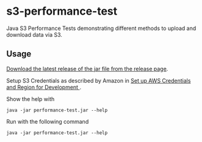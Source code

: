# s3-performance-test

Java S3 Performance Tests demonstrating different methods to upload and download data via S3.

## Usage

[Download the latest release of the jar file from the release page](https://github.com/ffeldhaus/s3-performance-test/releases/latest).

Setup S3 Credentials as described by Amazon in [Set up AWS Credentials and Region for Development ](http://docs.aws.amazon.com/sdk-for-java/v1/developer-guide/setup-credentials.html).

Show the help with
```
java -jar performance-test.jar --help
```

Run with the following command
```
java -jar performance-test.jar --help
```